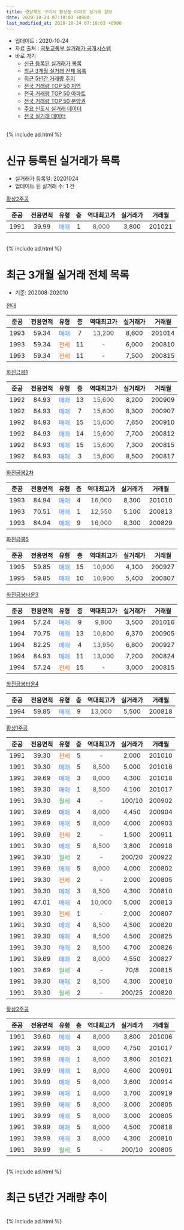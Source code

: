 ```yaml
---
title: 경상북도 구미시 황상동 아파트 실거래 정보
date: 2020-10-24 07:18:03 +0900
last_modified_at: 2020-10-24 07:18:03 +0900
---
```


* 업데이트 : 2020-10-24
* 자료 출처 : [국토교통부 실거래가 공개시스템](http://rt.molit.go.kr)
* 바로 가기
    * [신규 등록된 실거래가 목록](#신규-등록된-실거래가-목록)
    * [최근 3개월 실거래 전체 목록](#최근-3개월-실거래-전체-목록)
    * [최근 5년간 거래량 추이](#최근-5년간-거래량-추이)
    * [전국 거래량 TOP 50 지역](https://inasie.github.io/apt-trade-info/최근-3개월-전국에서-가장-거래가-많이-발생한-지역)
    * [전국 거래량 TOP 50 아파트](https://inasie.github.io/apt-trade-info/최근-3개월-전국에서-가장-거래가-많이-발생한-아파트)
    * [전국 거래량 TOP 50 분양권](https://inasie.github.io/apt-trade-info/최근-3개월-전국에서-가장-거래가-많이-발생한-분양권)
    * [주요 신도시 실거래 데이터](https://inasie.github.io/apt-trade-info/주요-신도시)
    * [전국 실거래 데이터](https://inasie.github.io/apt-trade-info/전국)
<br>
{% include ad.html %}
<br>

# 신규 등록된 실거래가 목록
* 실거래가 등록일: 20201024
* 업데이트 된 실거래 수: 1 건


[황상2주공](https://search.naver.com/search.naver?query=%EA%B2%BD%EC%83%81%EB%B6%81%EB%8F%84+%EA%B5%AC%EB%AF%B8%EC%8B%9C+%ED%99%A9%EC%83%81%EB%8F%99+%ED%99%A9%EC%83%812%EC%A3%BC%EA%B3%B5)

|준공|전용면적|유형|층|역대최고가|실거래가|거래월|
|:---:|:---:|:---:|:---:|:---:|:---:|:---:|
|1991|39.99|<span style="color:#4285f3">매매</span>|1|<span style="color:#444444">8,000</span>|3,800|201021|


<br>
{% include ad.html %}
<br>

# 최근 3개월 실거래 전체 목록
* 기준: 202008-202010


[현대](https://search.naver.com/search.naver?query=%EA%B2%BD%EC%83%81%EB%B6%81%EB%8F%84+%EA%B5%AC%EB%AF%B8%EC%8B%9C+%ED%99%A9%EC%83%81%EB%8F%99+%ED%98%84%EB%8C%80)

|준공|전용면적|유형|층|역대최고가|실거래가|거래월|
|:---:|:---:|:---:|:---:|:---:|:---:|:---:|
|1993|59.34|<span style="color:#4285f3">매매</span>|7|<span style="color:#444444">13,200</span>|8,600|201014|
|1993|59.34|<span style="color:#ff5a00">전세</span>|11|<span style="color:#444444">-</span>|6,000|200810|
|1993|59.34|<span style="color:#ff5a00">전세</span>|11|<span style="color:#444444">-</span>|7,500|200815|

[화진금봉1](https://search.naver.com/search.naver?query=%EA%B2%BD%EC%83%81%EB%B6%81%EB%8F%84+%EA%B5%AC%EB%AF%B8%EC%8B%9C+%ED%99%A9%EC%83%81%EB%8F%99+%ED%99%94%EC%A7%84%EA%B8%88%EB%B4%891)

|준공|전용면적|유형|층|역대최고가|실거래가|거래월|
|:---:|:---:|:---:|:---:|:---:|:---:|:---:|
|1992|84.93|<span style="color:#4285f3">매매</span>|13|<span style="color:#444444">15,600</span>|8,200|200909|
|1992|84.93|<span style="color:#4285f3">매매</span>|7|<span style="color:#444444">15,600</span>|8,300|200907|
|1992|84.93|<span style="color:#4285f3">매매</span>|15|<span style="color:#444444">15,600</span>|7,650|200910|
|1992|84.93|<span style="color:#4285f3">매매</span>|14|<span style="color:#444444">15,600</span>|7,700|200812|
|1992|84.93|<span style="color:#4285f3">매매</span>|15|<span style="color:#444444">15,600</span>|7,300|200815|
|1992|84.93|<span style="color:#4285f3">매매</span>|3|<span style="color:#444444">15,600</span>|8,500|200817|

[화진금봉2차](https://search.naver.com/search.naver?query=%EA%B2%BD%EC%83%81%EB%B6%81%EB%8F%84+%EA%B5%AC%EB%AF%B8%EC%8B%9C+%ED%99%A9%EC%83%81%EB%8F%99+%ED%99%94%EC%A7%84%EA%B8%88%EB%B4%892%EC%B0%A8)

|준공|전용면적|유형|층|역대최고가|실거래가|거래월|
|:---:|:---:|:---:|:---:|:---:|:---:|:---:|
|1993|84.94|<span style="color:#4285f3">매매</span>|4|<span style="color:#444444">16,000</span>|8,300|201010|
|1993|70.51|<span style="color:#4285f3">매매</span>|1|<span style="color:#444444">12,550</span>|5,100|200813|
|1993|84.94|<span style="color:#4285f3">매매</span>|9|<span style="color:#444444">16,000</span>|8,300|200829|

[화진금봉5](https://search.naver.com/search.naver?query=%EA%B2%BD%EC%83%81%EB%B6%81%EB%8F%84+%EA%B5%AC%EB%AF%B8%EC%8B%9C+%ED%99%A9%EC%83%81%EB%8F%99+%ED%99%94%EC%A7%84%EA%B8%88%EB%B4%895)

|준공|전용면적|유형|층|역대최고가|실거래가|거래월|
|:---:|:---:|:---:|:---:|:---:|:---:|:---:|
|1995|59.85|<span style="color:#4285f3">매매</span>|15|<span style="color:#444444">10,900</span>|4,100|200927|
|1995|59.85|<span style="color:#4285f3">매매</span>|10|<span style="color:#444444">10,900</span>|5,400|200807|

[화진금봉타운3](https://search.naver.com/search.naver?query=%EA%B2%BD%EC%83%81%EB%B6%81%EB%8F%84+%EA%B5%AC%EB%AF%B8%EC%8B%9C+%ED%99%A9%EC%83%81%EB%8F%99+%ED%99%94%EC%A7%84%EA%B8%88%EB%B4%89%ED%83%80%EC%9A%B43)

|준공|전용면적|유형|층|역대최고가|실거래가|거래월|
|:---:|:---:|:---:|:---:|:---:|:---:|:---:|
|1994|57.24|<span style="color:#4285f3">매매</span>|9|<span style="color:#444444">9,800</span>|3,500|201016|
|1994|70.75|<span style="color:#4285f3">매매</span>|13|<span style="color:#444444">10,800</span>|6,370|200905|
|1994|82.25|<span style="color:#4285f3">매매</span>|4|<span style="color:#444444">13,950</span>|6,800|200927|
|1994|84.93|<span style="color:#4285f3">매매</span>|11|<span style="color:#444444">13,000</span>|7,200|200824|
|1994|57.24|<span style="color:#ff5a00">전세</span>|15|<span style="color:#444444">-</span>|3,000|200815|

[화진금봉타운4](https://search.naver.com/search.naver?query=%EA%B2%BD%EC%83%81%EB%B6%81%EB%8F%84+%EA%B5%AC%EB%AF%B8%EC%8B%9C+%ED%99%A9%EC%83%81%EB%8F%99+%ED%99%94%EC%A7%84%EA%B8%88%EB%B4%89%ED%83%80%EC%9A%B44)

|준공|전용면적|유형|층|역대최고가|실거래가|거래월|
|:---:|:---:|:---:|:---:|:---:|:---:|:---:|
|1994|59.85|<span style="color:#4285f3">매매</span>|9|<span style="color:#444444">13,000</span>|5,500|200818|

[황상1주공](https://search.naver.com/search.naver?query=%EA%B2%BD%EC%83%81%EB%B6%81%EB%8F%84+%EA%B5%AC%EB%AF%B8%EC%8B%9C+%ED%99%A9%EC%83%81%EB%8F%99+%ED%99%A9%EC%83%811%EC%A3%BC%EA%B3%B5)

|준공|전용면적|유형|층|역대최고가|실거래가|거래월|
|:---:|:---:|:---:|:---:|:---:|:---:|:---:|
|1991|39.30|<span style="color:#ff5a00">전세</span>|5|<span style="color:#444444">-</span>|2,000|201010|
|1991|39.30|<span style="color:#4285f3">매매</span>|5|<span style="color:#444444">8,500</span>|5,000|201016|
|1991|39.69|<span style="color:#4285f3">매매</span>|3|<span style="color:#444444">8,000</span>|4,300|201018|
|1991|39.30|<span style="color:#4285f3">매매</span>|1|<span style="color:#444444">8,500</span>|4,100|201017|
|1991|39.30|<span style="color:#34a853">월세</span>|4|<span style="color:#444444">-</span>|100/10|200902|
|1991|39.69|<span style="color:#4285f3">매매</span>|4|<span style="color:#444444">8,000</span>|4,450|200904|
|1991|39.69|<span style="color:#4285f3">매매</span>|5|<span style="color:#444444">8,000</span>|4,000|200903|
|1991|39.69|<span style="color:#ff5a00">전세</span>|2|<span style="color:#444444">-</span>|1,500|200911|
|1991|39.30|<span style="color:#4285f3">매매</span>|5|<span style="color:#444444">8,500</span>|3,800|200918|
|1991|39.30|<span style="color:#34a853">월세</span>|2|<span style="color:#444444">-</span>|200/20|200922|
|1991|39.69|<span style="color:#4285f3">매매</span>|5|<span style="color:#444444">8,000</span>|4,000|200802|
|1991|39.30|<span style="color:#ff5a00">전세</span>|2|<span style="color:#444444">-</span>|2,000|200805|
|1991|39.30|<span style="color:#4285f3">매매</span>|3|<span style="color:#444444">8,500</span>|4,300|200810|
|1991|47.01|<span style="color:#4285f3">매매</span>|4|<span style="color:#444444">10,000</span>|5,000|200813|
|1991|39.30|<span style="color:#ff5a00">전세</span>|1|<span style="color:#444444">-</span>|2,000|200807|
|1991|39.30|<span style="color:#4285f3">매매</span>|4|<span style="color:#444444">8,500</span>|4,500|200820|
|1991|39.30|<span style="color:#4285f3">매매</span>|4|<span style="color:#444444">8,500</span>|4,500|200825|
|1991|39.30|<span style="color:#4285f3">매매</span>|2|<span style="color:#444444">8,500</span>|4,700|200826|
|1991|39.69|<span style="color:#4285f3">매매</span>|2|<span style="color:#444444">8,000</span>|4,550|200827|
|1991|39.69|<span style="color:#34a853">월세</span>|4|<span style="color:#444444">-</span>|70/8|200815|
|1991|39.30|<span style="color:#4285f3">매매</span>|2|<span style="color:#444444">8,500</span>|4,300|200810|
|1991|39.30|<span style="color:#34a853">월세</span>|2|<span style="color:#444444">-</span>|200/25|200820|


<script async src="//pagead2.googlesyndication.com/pagead/js/adsbygoogle.js"></script>
<!-- 기본 -->
<ins class="adsbygoogle"
     style="display:block"
     data-ad-client="ca-pub-2446590836940007"
     data-ad-slot="1659523306"
     data-ad-format="auto"
     data-full-width-responsive="true"></ins>
<script>
(adsbygoogle = window.adsbygoogle || []).push({});
</script>


[황상2주공](https://search.naver.com/search.naver?query=%EA%B2%BD%EC%83%81%EB%B6%81%EB%8F%84+%EA%B5%AC%EB%AF%B8%EC%8B%9C+%ED%99%A9%EC%83%81%EB%8F%99+%ED%99%A9%EC%83%812%EC%A3%BC%EA%B3%B5)

|준공|전용면적|유형|층|역대최고가|실거래가|거래월|
|:---:|:---:|:---:|:---:|:---:|:---:|:---:|
|1991|39.60|<span style="color:#4285f3">매매</span>|4|<span style="color:#444444">8,000</span>|3,800|201006|
|1991|39.99|<span style="color:#4285f3">매매</span>|3|<span style="color:#444444">8,000</span>|4,750|201017|
|1991|39.99|<span style="color:#4285f3">매매</span>|1|<span style="color:#444444">8,000</span>|3,800|201021|
|1991|39.99|<span style="color:#4285f3">매매</span>|1|<span style="color:#444444">8,000</span>|4,600|200901|
|1991|39.99|<span style="color:#4285f3">매매</span>|5|<span style="color:#444444">8,000</span>|3,600|200914|
|1991|39.99|<span style="color:#4285f3">매매</span>|1|<span style="color:#444444">8,000</span>|3,700|200919|
|1991|39.99|<span style="color:#4285f3">매매</span>|5|<span style="color:#444444">8,000</span>|3,000|200805|
|1991|39.99|<span style="color:#4285f3">매매</span>|5|<span style="color:#444444">8,000</span>|3,000|200805|
|1991|39.99|<span style="color:#4285f3">매매</span>|5|<span style="color:#444444">8,000</span>|4,500|200818|
|1991|39.99|<span style="color:#4285f3">매매</span>|3|<span style="color:#444444">8,000</span>|4,300|200810|
|1991|39.99|<span style="color:#34a853">월세</span>|5|<span style="color:#444444">-</span>|200/10|200805|


<br>
{% include ad.html %}
<br>

# 최근 5년간 거래량 추이


<div style="width:100%;">
    <canvas id="deal_progress" height="200"></canvas>
</div>

<script>
new Chart(document.getElementById("deal_progress"), {
    type: 'line',
    data: {
        labels: ['201510','201511','201512','201601','201602','201603','201604','201605','201606','201607','201608','201609','201610','201611','201612','201701','201702','201703','201704','201705','201706','201707','201708','201709','201710','201711','201712','201801','201802','201803','201804','201805','201806','201807','201808','201809','201810','201811','201812','201901','201902','201903','201904','201905','201906','201907','201908','201909','201910','201911','201912','202001','202002','202003','202004','202005','202006','202007','202008','202009','202010'],
        datasets: [{
            label: '매매',
            pointRadius: 1,
            data: [19, 12, 8, 16, 5, 14, 5, 8, 11, 10, 8, 12, 8, 15, 9, 7, 9, 8, 13, 12, 13, 5, 18, 24, 10, 13, 9, 13, 13, 10, 10, 8, 8, 12, 7, 6, 5, 11, 5, 14, 7, 19, 10, 7, 14, 8, 10, 7, 13, 8, 12, 11, 15, 9, 30, 49, 38, 25, 20, 12, 9],
            borderColor: "rgba(255, 201, 14, 1)",
            backgroundColor: "rgba(255, 201, 14, 0.5)",
            fill: false,
            lineTension: 0
        },{
            label: '전월세',
            pointRadius: 1,
            data: [11, 13, 12, 17, 12, 13, 10, 9, 7, 11, 8, 5, 14, 9, 6, 11, 15, 10, 10, 7, 9, 5, 7, 10, 10, 6, 7, 3, 9, 14, 7, 6, 8, 5, 10, 4, 10, 4, 2, 7, 10, 7, 9, 4, 8, 8, 6, 4, 5, 7, 10, 10, 7, 4, 8, 7, 7, 8, 8, 3, 1],
            borderColor: "rgba(0, 141, 185, 1)",
            backgroundColor: "rgba(0, 141, 185, 0.5)",
            fill: false,
            lineTension: 0
        }
        ]
    },
    options: {
        responsive: true,
        title: {
            display: false
        },
        tooltips: {
            mode: 'index',
            intersect: false
        },
        hover: {
            mode: 'nearest',
            intersect: true
        },
        scales: {
            xAxes: [{
                display: true,
                scaleLabel: {
                    display: true,
                    labelString: '년/월'
                }
            }],
            yAxes: [{
                display: true,
                ticks: {
                    suggestedMin: 0,
                },
                scaleLabel: {
                    display: true,
                    labelString: '실거래 수'
                }
            }]
        }
    }
});

</script>


<br>
{% include ad.html %}
<br>

